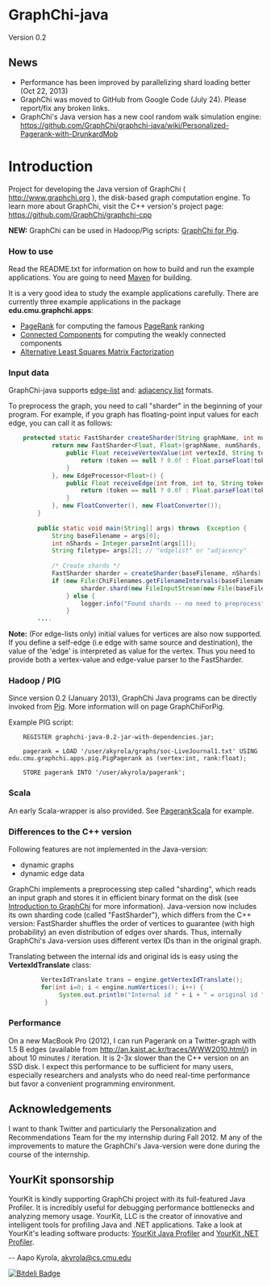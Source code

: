 # GraphChi-java
Version 0.2


## News

* Performance has been improved by parallelizing shard loading better (Oct 22, 2013)
* GraphChi was moved to GitHub from Google Code (July 24). Please report/fix any broken links.
* GraphChi's Java version has a new cool random walk simulation engine: https://github.com/GraphChi/graphchi-java/wiki/Personalized-Pagerank-with-DrunkardMob





# Introduction

Project for developing the Java version of GraphChi ( http://www.graphchi.org ), the disk-based graph computation engine. To learn more about GraphChi, visit the C++ version's project page: https://github.com/GraphChi/graphchi-cpp

**NEW:** GraphChi can be used in Hadoop/Pig scripts: [GraphChi for Pig](https://github.com/GraphChi/graphchi-java/wiki/GraphChi-For-Pig).

### How to use

 
Read the README.txt for information on how to build and run the example applications. You are going to need [Maven](http://maven.apache.org/download.cgi) for building.

It is a very good idea to study the example applications carefully. There are currently three example applications in the package **edu.cmu.graphchi.apps**:
* [PageRank](https://github.com/GraphChi/graphchi-java/tree/master/src/main/java/edu/cmu/graphchi/apps/Pagerank.java) for computing the famous [PageRank](http://en.wikipedia.org/wiki/PageRank) ranking
* [Connected Components](https://github.com/GraphChi/graphchi-java/tree/master/src/main/java/edu/cmu/graphchi/apps/ConnectedComponents.java) for computing the weakly connected components
* [Alternative Least Squares Matrix Factorization](https://github.com/GraphChi/graphchi-java/tree/master/src/main/java/edu/cmu/graphchi/apps/ALSMatrixFactorization.java)





### Input data

GraphChi-java supports [edge-list](https://github.com/GraphChi/graphchi-cpp/wiki/Edge-List-Format) and: [adjacency list](https://github.com/GraphChi/graphchi-cpp/wiki/Adjacency-List-Format) formats.

To preprocess the graph, you need to call "sharder" in the beginning of your program. For example, if you graph has floating-point input values for each edge, you can call it as follows:

```java
    protected static FastSharder createSharder(String graphName, int numShards) throws IOException {
            return new FastSharder<Float, Float>(graphName, numShards, new VertexProcessor<Float>() {
                public Float receiveVertexValue(int vertexId, String token) {
                    return (token == null ? 0.0f : Float.parseFloat(token));
                }
            }, new EdgeProcessor<Float>() {
                public Float receiveEdge(int from, int to, String token) {
                    return (token == null ? 0.0f : Float.parseFloat(token));
                }
            }, new FloatConverter(), new FloatConverter());
        }
    
        public static void main(String[] args) throws  Exception {
            String baseFilename = args[0];
            int nShards = Integer.parseInt(args[1]);
            String filetype= args[2]; // "edgelist" or "adjacency"
    
            /* Create shards */
            FastSharder sharder = createSharder(baseFilename, nShards);
            if (new File(ChiFilenames.getFilenameIntervals(baseFilename, nShards)).exists()) {
                    sharder.shard(new FileInputStream(new File(baseFilename)), filetype);
                } else {
                    logger.info("Found shards -- no need to preprocess");
                }
        ....
```

**Note:** (For edge-lists only) initial values for vertices are also now supported. If you define a self-edge (i.e edge with same source and destination), the value of the 'edge' is interpreted as value for the vertex. Thus you need to provide both a vertex-value and edge-value parser to the FastSharder.


### Hadoop / PIG

Since version 0.2 (January 2013), GraphChi Java programs can be directly invoked from [Pig](http://pig.apache.org). More information will on page GraphChiForPig.

Example PIG script:

```
    REGISTER graphchi-java-0.2-jar-with-dependencies.jar;
    
    pagerank = LOAD '/user/akyrola/graphs/soc-LiveJournal1.txt' USING edu.cmu.graphchi.apps.pig.PigPagerank as (vertex:int, rank:float);
    
    STORE pagerank INTO '/user/akyrola/pagerank';
```


### Scala

An early Scala-wrapper is also provided. See [PagerankScala](https://github.com/GraphChi/graphchi-java/blob/master/src/main/scala/edu/cmu/graphchi/scala/apps/PagerankScala.scala) for example.


### Differences to the C++ version

Following features are not implemented in the Java-version:
* dynamic graphs
* dynamic edge data

GraphChi implements a preprocessing step called "sharding", which reads an input graph and stores it in efficient binary format on the disk (see [Introduction to GraphChi](https://github.com/GraphChi/graphchi-cpp/wiki/Introduction-To-GraphChi) for more information). Java-version now includes its own sharding code (called "FastSharder"), which differs from the C++ version: FastSharder shuffles the order of vertices to guarantee (with high probability) an even distribution of edges over shards. Thus, internally GraphChi's Java-version uses different vertex IDs than in the original graph. 

Translating between the internal ids and original ids is easy using the **VertexIdTranslate** class:

```Java
         VertexIdTranslate trans = engine.getVertexIdTranslate();
         for(int i=0; i < engine.numVertices(); i++) {
              System.out.println("Internal id " + i + " = original id " + trans.backward(i));
          }
```


### Performance

On a new MacBook Pro (2012), I can run Pagerank on a Twitter-graph with 1.5 B edges (available from http://an.kaist.ac.kr/traces/WWW2010.html/)  in about 10 minutes / iteration.  It is 2-3x slower than the C++ version on an SSD disk.  I expect this performance to be sufficient for many users, especially researchers and analysts who do need real-time performance but favor a convenient programming environment.


## Acknowledgements

I want to thank Twitter and particularly the Personalization and Recommendations Team for the my internship during Fall 2012. M
any of the improvements to mature the GraphChi's Java-version were done during the course of the internship. 


## YourKit sponsorship

YourKit is kindly supporting GraphChi project with its full-featured Java Profiler. 
It is incredibly useful for debugging performance bottlenecks and analyzing memory usage.
YourKit, LLC is the creator of innovative and intelligent tools for profiling
Java and .NET applications. Take a look at YourKit's leading software products:
[YourKit Java Profiler](http://www.yourkit.com/java/profiler/index.jsp) and
[YourKit .NET Profiler](http://www.yourkit.com/.net/profiler/index.jsp).


-- Aapo Kyrola, 
akyrola@cs.cmu.edu





[![Bitdeli Badge](https://d2weczhvl823v0.cloudfront.net/GraphChi/graphchi-java/trend.png)](https://bitdeli.com/free "Bitdeli Badge")

